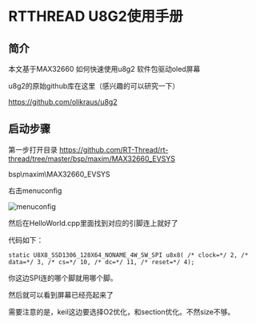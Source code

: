 # RTTHREAD U8G2使用手册

## 简介

本文基于MAX32660 如何快速使用u8g2 软件包驱动oled屏幕

u8g2的原始github库在这里（感兴趣的可以研究一下）

https://github.com/olikraus/u8g2

## 启动步骤

第一步打开目录
https://github.com/RT-Thread/rt-thread/tree/master/bsp/maxim/MAX32660_EVSYS



bsp\maxim\MAX32660_EVSYS



右击menuconfig 

![menuconfig](images/menuconfig-1615385248593.gif)

然后在HelloWorld.cpp里面找到对应的引脚连上就好了

代码如下：

```
static U8X8_SSD1306_128X64_NONAME_4W_SW_SPI u8x8( /* clock=*/ 2, /* data=*/ 3, /* cs=*/ 10, /* dc=*/ 11, /* reset=*/ 4);
```

你这边SPI连的哪个脚就用哪个脚。

然后就可以看到屏幕已经亮起来了

需要注意的是，keil这边要选择O2优化，和section优化。不然size不够。

